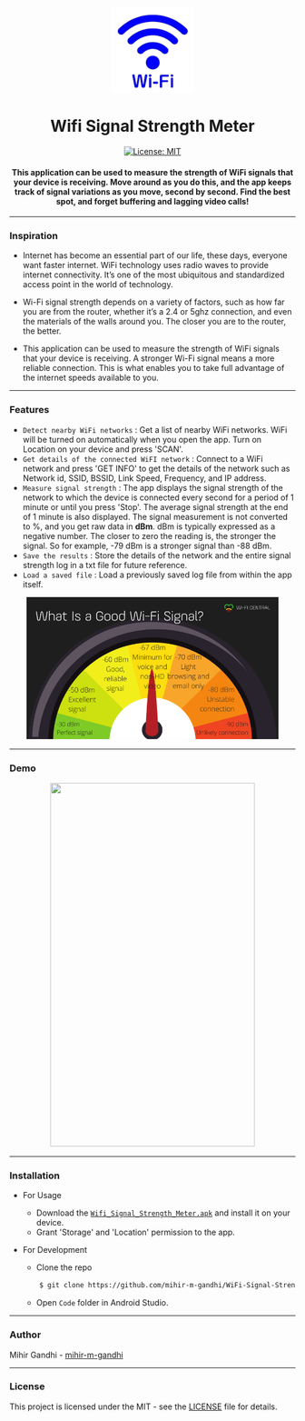 <p align="center">
  <a href="" rel="noopener">
 <img height=150px src="./wifi.png" alt="WiFi"></a>
</p>

<h1 align="center">Wifi Signal Strength Meter</h1>

<div align="center">

[![License: MIT](https://img.shields.io/badge/License-MIT-green.svg)](https://opensource.org/licenses/MIT)

<h4>This application can be used to measure the strength of WiFi signals that your device is receiving. Move around as you do this, and the app keeps track of signal variations as you move, second by second. Find the best spot, and forget buffering and lagging video calls! </h4>

</div>

-----------------------------------------
### Inspiration

* Internet has become an essential part of our life, these days, everyone want faster internet. WiFi technology uses radio waves to provide internet connectivity. It’s one of the most ubiquitous and standardized access point in the world of technology.  

* Wi-Fi signal strength depends on a variety of factors, such as how far you are from the router, whether it’s a 2.4 or 5ghz connection, and even the materials of the walls around you. The closer you are to the router, the better.

* This application can be used to measure the strength of WiFi signals that your device is receiving. A stronger Wi-Fi signal means a more reliable connection. This is what enables you to take full advantage of the internet speeds available to you. 

------------------------------------------
### Features

- `Detect nearby WiFi networks` : Get a list of nearby WiFi networks. WiFi will be turned on automatically when you open the app. Turn on Location on your device and press 'SCAN'.
- `Get details of the connected WiFI network` : Connect to a WiFi network and press 'GET INFO' to get the details of the network such as Network id, SSID, BSSID, Link Speed, Frequency, and IP address.
- `Measure signal strength` : The app displays the signal strength of the network to which the device is connected every second for a period of 1 minute or until you press 'Stop'. The average signal strength at the end of 1 minute is also displayed. The signal measurement is not converted to %, and you get raw data in <strong>dBm</strong>. dBm is typically expressed as a negative number. The closer to zero the reading is, the stronger the signal. So for example, -79 dBm is a stronger signal than -88 dBm.
- `Save the results` : Store the details of the network and the entire signal strength log in a txt file for future reference.
- `Load a saved file` : Load a previously saved log file from within the app itself.


<p align="center">
  <a href="" rel="noopener">
 <img height=250px src="./wifi-strength.png" alt="WiFi Strength Meter"></a>
</p>

------------------------------------------
### Demo
<p align="center">
    <img width=360px height=640px src="./Demo.gif">
</p>


------------------------------------------
### Installation
* For Usage
    * Download the [`Wifi_Signal_Strength_Meter.apk`](./Wifi_Signal_Strength_Meter.apk) and install it on your device. 
    * Grant 'Storage' and 'Location' permission to the app.
  
* For Development
    * Clone the repo
    ```sh
        $ git clone https://github.com/mihir-m-gandhi/WiFi-Signal-Strength-Meter
    ```
    * Open `Code` folder in Android Studio.
    
------------------------------------------
### Author
Mihir Gandhi - [mihir-m-gandhi](https://github.com/mihir-m-gandhi)

------------------------------------------
### License
This project is licensed under the MIT - see the [LICENSE](./LICENSE) file for details.
